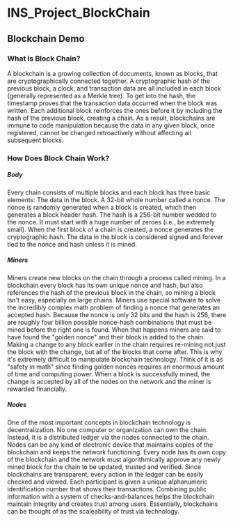 # INS_Project_BlockChain
<h2>Blockchain Demo</h3>

<h3>What is Block Chain?</h3>
A blockchain is a growing collection of documents, known as blocks, that are cryptographically connected together. A cryptographic hash of the previous block, a clock, and transaction data are all included in each block (generally represented as a Merkle tree). To get into the hash, the timestamp proves that the transaction data occurred when the block was written. Each additional block reinforces the ones before it by including the hash of the previous block, creating a chain. As a result, blockchains are immune to code manipulation because the data in any given block, once registered, cannot be changed retroactively without affecting all subsequent blocks.

<h3>How Does Block Chain Work?</h3>
<h5>Body</h5>
Every chain consists of multiple blocks and each block has three basic elements:
The data in the block.
A 32-bit whole number called a nonce. The nonce is randomly generated when a block is created, which then generates a block header hash.
The hash is a 256-bit number wedded to the nonce. It must start with a huge number of zeroes (i.e., be extremely small).
When the first block of a chain is created, a nonce generates the cryptographic hash. The data in the block is considered signed and forever tied to the nonce and hash unless it is mined.
<h5>Miners</h5>
Miners create new blocks on the chain through a process called mining.
In a blockchain every block has its own unique nonce and hash, but also references the hash of the previous block in the chain, so mining a block isn't easy, especially on large chains.
Miners use special software to solve the incredibly complex math problem of finding a nonce that generates an accepted hash. Because the nonce is only 32 bits and the hash is 256, there are roughly four billion possible nonce-hash combinations that must be mined before the right one is found. When that happens miners are said to have found the "golden nonce" and their block is added to the chain.
Making a change to any block earlier in the chain requires re-mining not just the block with the change, but all of the blocks that come after. This is why it's extremely difficult to manipulate blockchain technology. Think of it is as "safety in math" since finding golden nonces requires an enormous amount of time and computing power.
When a block is successfully mined, the change is accepted by all of the nodes on the network and the miner is rewarded financially.
<h5>Nodes</h5>
One of the most important concepts in blockchain technology is decentralization. No one computer or organization can own the chain. Instead, it is a distributed ledger via the nodes connected to the chain. Nodes can be any kind of electronic device that maintains copies of the blockchain and keeps the network functioning.
Every node has its own copy of the blockchain and the network must algorithmically approve any newly mined block for the chain to be updated, trusted and verified. Since blockchains are transparent, every action in the ledger can be easily checked and viewed. Each participant is given a unique alphanumeric identification number that shows their transactions.
Combining public information with a system of checks-and-balances helps the blockchain maintain integrity and creates trust among users. Essentially, blockchains can be thought of as the scaleability of trust via technology.

